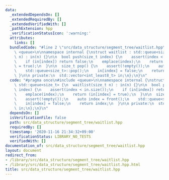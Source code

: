 ```yaml
---
data:
  _extendedDependsOn: []
  _extendedRequiredBy: []
  _extendedVerifiedWith: []
  _pathExtension: hpp
  _verificationStatusIcon: ':warning:'
  attributes:
    links: []
  bundledCode: "#line 2 \"src/data_structure/segment_tree/waitlist.hpp\"\n#include\
    \ <queue>\n\nnamespace internal {\nstruct waitlist : std::queue<size_t> {\n  waitlist(size_t\
    \ n) : in(n) {}\n\n  bool push(size_t index) {\n    assert(index < in.size());\n\
    \    if (in[index]) return false;\n    emplace(index);\n    return (in[index]\
    \ = true);\n  }\n\n  size_t pop() {\n    assert(!empty());\n    auto index = front();\n\
    \    std::queue<size_t>::pop();\n    in[index] = false;\n    return index;\n \
    \ }\n\n private:\n  std::vector<int_least8_t> in;\n};\n}\n"
  code: "#pragma once\n#include <queue>\n\nnamespace internal {\nstruct waitlist :\
    \ std::queue<size_t> {\n  waitlist(size_t n) : in(n) {}\n\n  bool push(size_t\
    \ index) {\n    assert(index < in.size());\n    if (in[index]) return false;\n\
    \    emplace(index);\n    return (in[index] = true);\n  }\n\n  size_t pop() {\n\
    \    assert(!empty());\n    auto index = front();\n    std::queue<size_t>::pop();\n\
    \    in[index] = false;\n    return index;\n  }\n\n private:\n  std::vector<int_least8_t>\
    \ in;\n};\n}\n"
  dependsOn: []
  isVerificationFile: false
  path: src/data_structure/segment_tree/waitlist.hpp
  requiredBy: []
  timestamp: '2020-11-16 21:34:32+09:00'
  verificationStatus: LIBRARY_NO_TESTS
  verifiedWith: []
documentation_of: src/data_structure/segment_tree/waitlist.hpp
layout: document
redirect_from:
- /library/src/data_structure/segment_tree/waitlist.hpp
- /library/src/data_structure/segment_tree/waitlist.hpp.html
title: src/data_structure/segment_tree/waitlist.hpp
---
```

